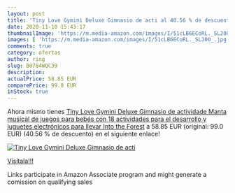 ```yaml
---
layout: post
title: 'Tiny Love Gymini Deluxe Gimnasio de acti al 40.56 % de descuento'
date: 2020-11-10 15:43:17
thumbnailImage: 'https://m.media-amazon.com/images/I/51cLB6ECoRL._SL200_.jpg'
images: [ 'https://m.media-amazon.com/images/I/51cLB6ECoRL._SL200_.jpg' ]
comments: true
category: ofertas
author: ring
slug: B0784WQC39
description:
actualPrice: 58.85 EUR
comparePrice: 99.0 EUR
inStock: true
---
```


Ahora mismo tienes [Tiny Love Gymini Deluxe Gimnasio de actividade  Manta musical de juegos para bebés con 18 actividades para el desarrollo y juguetes electrónicos para llevar  Into the Forest](https://www.amazon.es/dp/B0784WQC39/?tag=tolees-21) a 58.85 EUR (original: 99.0 EUR) (40.56 %  de descuento) en el siguiente enlace!

[![Tiny Love Gymini Deluxe Gimnasio de acti](https://m.media-amazon.com/images/I/51cLB6ECoRL._SL200_.jpg)](https://www.amazon.es/dp/B0784WQC39/?tag=tolees-21)

[Visítala!!!](https://www.amazon.es/dp/B0784WQC39/?tag=tolees-21)

Links participate in Amazon Associate program and might generate a comission on qualifying sales
